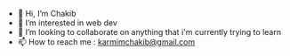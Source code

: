 - 👋 Hi, I’m Chakib 
- 👀 I’m interested in web dev
- 💞️ I’m looking to collaborate on anything that i'm currently trying to learn
- 📫 How to reach me : karmimchakib@gmail.com

<!---
ChakibKarmim/ChakibKarmim is a ✨ special ✨ repository because its `README.md` (this file) appears on your GitHub profile.
You can click the Preview link to take a look at your changes.
--->
